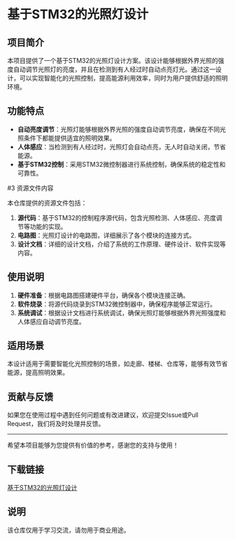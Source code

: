 # 基于STM32的光照灯设计

## 项目简介

本项目提供了一个基于STM32的光照灯设计方案。该设计能够根据外界光照的强度自动调节光照灯的亮度，并且在检测到有人经过时自动点亮灯光。通过这一设计，可以实现智能化的光照控制，提高能源利用效率，同时为用户提供舒适的照明环境。

## 功能特点

- **自动亮度调节**：光照灯能够根据外界光照的强度自动调节亮度，确保在不同光照条件下都能提供适宜的照明效果。
- **人体感应**：当检测到有人经过时，光照灯会自动点亮，无人时自动关闭，节省能源。
- **基于STM32控制**：采用STM32微控制器进行系统控制，确保系统的稳定性和可靠性。

#3 资源文件内容

本仓库提供的资源文件包括：

1. **源代码**：基于STM32的控制程序源代码，包含光照检测、人体感应、亮度调节等功能的实现。
2. **电路图**：光照灯设计的电路图，详细展示了各个模块的连接方式。
3. **设计文档**：详细的设计文档，介绍了系统的工作原理、硬件设计、软件实现等内容。

## 使用说明

1. **硬件准备**：根据电路图搭建硬件平台，确保各个模块连接正确。
2. **软件烧录**：将源代码烧录到STM32微控制器中，确保程序能够正常运行。
3. **系统调试**：根据设计文档进行系统调试，确保光照灯能够根据外界光照强度和人体感应自动调节亮度。

## 适用场景

本设计适用于需要智能化光照控制的场景，如走廊、楼梯、仓库等，能够有效节省能源，提高照明效果。

## 贡献与反馈

如果您在使用过程中遇到任何问题或有改进建议，欢迎提交Issue或Pull Request，我们将及时处理并反馈。

---

希望本项目能够为您提供有价值的参考，感谢您的支持与使用！

## 下载链接
[基于STM32的光照灯设计](https://pan.quark.cn/s/057da0c429a3)

## 说明

该仓库仅用于学习交流，请勿用于商业用途。
